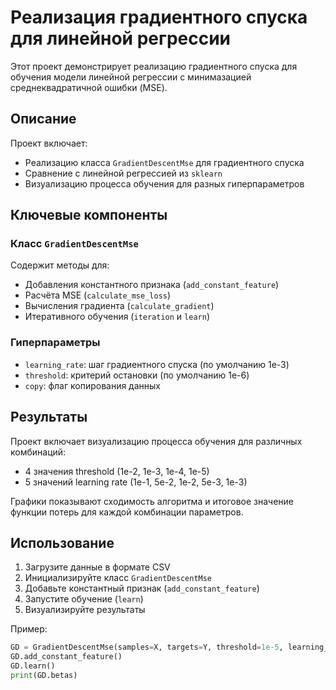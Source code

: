 # Реализация градиентного спуска для линейной регрессии

Этот проект демонстрирует реализацию градиентного спуска для обучения модели линейной регрессии с минимазацией среднеквадратичной ошибки (MSE).

## Описание

Проект включает:
- Реализацию класса `GradientDescentMse` для градиентного спуска
- Сравнение с линейной регрессией из `sklearn`
- Визуализацию процесса обучения для разных гиперпараметров

## Ключевые компоненты

### Класс `GradientDescentMse`
Содержит методы для:
- Добавления константного признака (`add_constant_feature`)
- Расчёта MSE (`calculate_mse_loss`)
- Вычисления градиента (`calculate_gradient`)
- Итеративного обучения (`iteration` и `learn`)

### Гиперпараметры
- `learning_rate`: шаг градиентного спуска (по умолчанию 1e-3)
- `threshold`: критерий остановки (по умолчанию 1e-6)
- `copy`: флаг копирования данных

## Результаты

Проект включает визуализацию процесса обучения для различных комбинаций:
- 4 значения threshold (1e-2, 1e-3, 1e-4, 1e-5)
- 5 значений learning rate (1e-1, 5e-2, 1e-2, 5e-3, 1e-3)

Графики показывают сходимость алгоритма и итоговое значение функции потерь для каждой комбинации параметров.

## Использование
1. Загрузите данные в формате CSV
2. Инициализируйте класс `GradientDescentMse`
3. Добавьте константный признак (`add_constant_feature`)
4. Запустите обучение (`learn`)
5. Визуализируйте результаты

Пример:
```python
GD = GradientDescentMse(samples=X, targets=Y, threshold=1e-5, learning_rate=1e-2)
GD.add_constant_feature()
GD.learn()
print(GD.betas)
